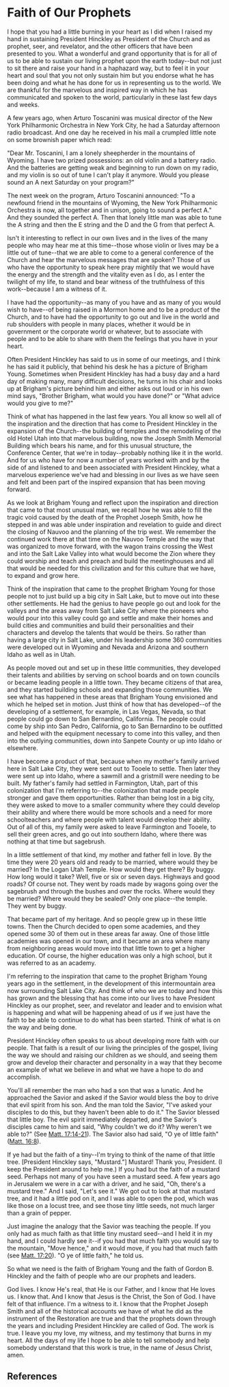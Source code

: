 # Faith of Our Prophets

I hope that you had a little burning in your heart as I did when I raised my
hand in sustaining President Hinckley as President of the Church and as
prophet, seer, and revelator, and the other officers that have been presented
to you. What a wonderful and grand opportunity that is for all of us to be
able to sustain our living prophet upon the earth today--but not just to sit
there and raise your hand in a haphazard way, but to feel it in your heart and
soul that you not only sustain him but you endorse what he has been doing and
what he has done for us in representing us to the world. We are thankful for
the marvelous and inspired way in which he has communicated and spoken to the
world, particularly in these last few days and weeks.

A few years ago, when Arturo Toscanini was musical director of the New York
Philharmonic Orchestra in New York City, he had a Saturday afternoon radio
broadcast. And one day he received in his mail a crumpled little note on some
brownish paper which read:

"Dear Mr. Toscanini, I am a lonely sheepherder in the mountains of Wyoming. I
have two prized possessions: an old violin and a battery radio. And the
batteries are getting weak and beginning to run down on my radio, and my
violin is so out of tune I can't play it anymore. Would you please sound an A
next Saturday on your program?"

The next week on the program, Arturo Toscanini announced: "To a newfound
friend in the mountains of Wyoming, the New York Philharmonic Orchestra is
now, all together and in unison, going to sound a perfect A." And they sounded
the perfect A. Then that lonely little man was able to tune the A string and
then the E string and the D and the G from that perfect A.

Isn't it interesting to reflect in our own lives and in the lives of the many
people who may hear me at this time--those whose violin or lives may be a
little out of tune--that we are able to come to a general conference of the
Church and hear the marvelous messages that are spoken? Those of us who have
the opportunity to speak here pray mightily that we would have the energy and
the strength and the vitality even as I do, as I enter the twilight of my
life, to stand and bear witness of the truthfulness of this work--because I am
a witness of it.

I have had the opportunity--as many of you have and as many of you would wish
to have--of being raised in a Mormon home and to be a product of the Church,
and to have had the opportunity to go out and live in the world and rub
shoulders with people in many places, whether it would be in government or the
corporate world or whatever, but to associate with people and to be able to
share with them the feelings that you have in your heart.

Often President Hinckley has said to us in some of our meetings, and I think
he has said it publicly, that behind his desk he has a picture of Brigham
Young. Sometimes when President Hinckley has had a busy day and a hard day of
making many, many difficult decisions, he turns in his chair and looks up at
Brigham's picture behind him and either asks out loud or in his own mind says,
"Brother Brigham, what would you have done?" or "What advice would you give to
me?"

Think of what has happened in the last few years. You all know so well all of
the inspiration and the direction that has come to President Hinckley in the
expansion of the Church--the building of temples and the remodeling of the old
Hotel Utah into that marvelous building, now the Joseph Smith Memorial
Building which bears his name, and for this unusual structure, the Conference
Center, that we're in today--probably nothing like it in the world. And for us
who have for now a number of years worked with and by the side of and listened
to and been associated with President Hinckley, what a marvelous experience
we've had and blessing in our lives as we have seen and felt and been part of
the inspired expansion that has been moving forward.

As we look at Brigham Young and reflect upon the inspiration and direction
that came to that most unusual man, we recall how he was able to fill the
tragic void caused by the death of the Prophet Joseph Smith, how he stepped in
and was able under inspiration and revelation to guide and direct the closing
of Nauvoo and the planning of the trip west. We remember the continued work
there at that time on the Nauvoo Temple and the way that was organized to move
forward, with the wagon trains crossing the West and into the Salt Lake Valley
into what would become the Zion where they could worship and teach and preach
and build the meetinghouses and all that would be needed for this civilization
and for this culture that we have, to expand and grow here.

Think of the inspiration that came to the prophet Brigham Young for those
people not to just build up a big city in Salt Lake, but to move out into
these other settlements. He had the genius to have people go out and look for
the valleys and the areas away from Salt Lake City where the pioneers who
would pour into this valley could go and settle and make their homes and build
cities and communities and build their personalities and their characters and
develop the talents that would be theirs. So rather than having a large city
in Salt Lake, under his leadership some 360 communities were developed out in
Wyoming and Nevada and Arizona and southern Idaho as well as in Utah.

As people moved out and set up in these little communities, they developed
their talents and abilities by serving on school boards and on town councils
or became leading people in a little town. They became citizens of that area,
and they started building schools and expanding those communities. We see what
has happened in these areas that Brigham Young envisioned and which he helped
set in motion. Just think of how that has developed--of the developing of a
settlement, for example, in Las Vegas, Nevada, so that people could go down to
San Bernardino, California. The people could come by ship into San Pedro,
California, go to San Bernardino to be outfitted and helped with the equipment
necessary to come into this valley, and then into the outlying communities,
down into Sanpete County or up into Idaho or elsewhere.

I have become a product of that, because when my mother's family arrived here
in Salt Lake City, they were sent out to Tooele to settle. Then later they
were sent up into Idaho, where a sawmill and a gristmill were needing to be
built. My father's family had settled in Farmington, Utah, part of this
colonization that I'm referring to--the colonization that made people stronger
and gave them opportunities. Rather than being lost in a big city, they were
asked to move to a smaller community where they could develop their ability
and where there would be more schools and a need for more schoolteachers and
where people with talent would develop their ability. Out of all of this, my
family were asked to leave Farmington and Tooele, to sell their green acres,
and go out into southern Idaho, where there was nothing at that time but
sagebrush.

In a little settlement of that kind, my mother and father fell in love. By the
time they were 20 years old and ready to be married, where would they be
married? In the Logan Utah Temple. How would they get there? By buggy. How
long would it take? Well, five or six or seven days. Highways and good roads?
Of course not. They went by roads made by wagons going over the sagebrush and
through the bushes and over the rocks. Where would they be married? Where
would they be sealed? Only one place--the temple. They went by buggy.

That became part of my heritage. And so people grew up in these little towns.
Then the Church decided to open some academies, and they opened some 30 of
them out in these areas far away. One of those little academies was opened in
our town, and it became an area where many from neighboring areas would move
into that little town to get a higher education. Of course, the higher
education was only a high school, but it was referred to as an academy.

I'm referring to the inspiration that came to the prophet Brigham Young years
ago in the settlement, in the development of this intermountain area now
surrounding Salt Lake City. And think of who we are today and how this has
grown and the blessing that has come into our lives to have President Hinckley
as our prophet, seer, and revelator and leader and to envision what is
happening and what will be happening ahead of us if we just have the faith to
be able to continue to do what has been started. Think of what is on the way
and being done.

President Hinckley often speaks to us about developing more faith with our
people. That faith is a result of our living the principles of the gospel,
living the way we should and raising our children as we should, and seeing
them grow and develop their character and personality in a way that they
become an example of what we believe in and what we have a hope to do and
accomplish.

You'll all remember the man who had a son that was a lunatic. And he
approached the Savior and asked if the Savior would bless the boy to drive
that evil spirit from his son. And the man told the Savior, "I've asked your
disciples to do this, but they haven't been able to do it." The Savior blessed
that little boy. The evil spirit immediately departed, and the Savior's
disciples came to him and said, "Why couldn't we do it? Why weren't we able
to?" (See [Matt. 17:14-21](/scriptures/nt/matt/17.14-21?lang=eng#13)). The
Savior also had said, "O ye of little faith" ([Matt.
16:8](/scriptures/nt/matt/16.8?lang=eng#7)).

If ye had but the faith of a tiny--I'm trying to think of the name of that
little tree. [President Hinckley says, "Mustard."] Mustard! Thank you,
President. (I keep the President around to help me.) If you had but the faith
of a mustard seed. Perhaps not many of you have seen a mustard seed. A few
years ago in Jerusalem we were in a car with a driver, and he said, "Oh,
there's a mustard tree." And I said, "Let's see it." We got out to look at
that mustard tree, and it had a little pod on it, and I was able to open the
pod, which was like those on a locust tree, and see those tiny little seeds,
not much larger than a grain of pepper.

Just imagine the analogy that the Savior was teaching the people. If you only
had as much faith as that little tiny mustard seed--and I held it in my hand,
and I could hardly see it--if you had that much faith you would say to the
mountain, "Move hence," and it would move, if you had that much faith (see
[Matt. 17:20](/scriptures/nt/matt/17.20?lang=eng#19)). "O ye of little faith,"
he told us.

So what we need is the faith of Brigham Young and the faith of Gordon B.
Hinckley and the faith of people who are our prophets and leaders.

God lives. I know He's real, that He is our Father, and I know that He loves
us. I know that. And I know that Jesus is the Christ, the Son of God. I have
felt of that influence. I'm a witness to it. I know that the Prophet Joseph
Smith and all of the historical accounts we have of what he did as the
instrument of the Restoration are true and that the prophets down through the
years and including President Hinckley are called of God. The work is true. I
leave you my love, my witness, and my testimony that burns in my heart. All
the days of my life I hope to be able to tell somebody and help somebody
understand that this work is true, in the name of Jesus Christ, amen.

## References

